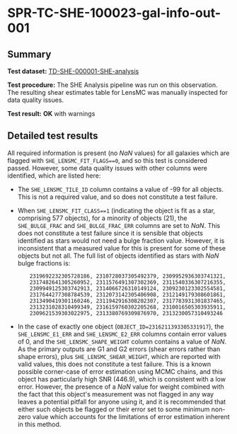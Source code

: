 # SPR-TC-SHE-100023-gal-info-out-001

## Summary

**Test dataset:** [TD-SHE-000001-SHE-analysis](TD-SHE-000001-SHE-analysis.html)

**Test procedure:** The SHE Analysis pipeline was run on this observation. The resulting shear estimates table for LensMC was manually inspected for data quality issues.

**Test result:** **OK** with warnings

## Detailed test results

All required information is present (no *NaN* values) for all galaxies which are flagged with `SHE_LENSMC_FIT_FLAGS==0`, and so this test is considered passed. However, some data quality issues with other columns were identified, which are listed here:

- The `SHE_LENSMC_TILE_ID` column contains a value of -99 for all objects. This is not a required value, and so does not constitute a test failure.

- When `SHE_LENSMC_FIT_CLASS==1` (indicating the object is fit as a star, comprising 577 objects), for a minority of objects (21), the `SHE_BULGE_FRAC` and `SHE_BULGE_FRAC_ERR` columns are set to *NaN*. This does not constitute a test failure since it is sensible that objects identified as stars would not need a bulge fraction value. However, it is inconsistent that a measured value for this is present for some of these objects but not all. The full list of objects identified as stars with *NaN* bulge fractions is:

```
       2319692232305728186, 2310728037305492379, 2309952936303741321,
       2317482641305260952, 2311576491307302369, 2311540336307216355,
       2309949125303742913, 2314066726310149124, 2309230123302554581,
       2317644277308784539, 2312073142305406908, 2312149179308601861,
       2313490419301160246, 2311942916308202307, 2317783931301837465,
       2313231028310499349, 2316159760302205268, 2310016505303935911,
       2309621539303022975, 2313380769309876970, 2313230057310493246
```

- In the case of exactly one object (`OBJECT_ID=2316211393305331917`), the `SHE_LENSMC_E1_ERR` and `SHE_LENSMC_E2_ERR` columns contain error values of 0, and the `SHE_LENSMC_SHAPE_WEIGHT` column contains a value of *NaN*. As the primary outputs are G1 and G2 errors (shear errors rather than shape errors), plus `SHE_LENSMC_SHEAR_WEIGHT`, which are reported with valid values, this does not constitute a test failure. This is a known possible corner-case of error estimation using MCMC chains, and this object has particularly high SNR (446.9), which is consistent with a low error. However, the presence of a *NaN* value for weight combined with the fact that this object's measurement was not flagged in any way leaves a potential pitfall for anyone using it, and it is recommended that either such objects be flagged or their error set to some minimum non-zero value which accounts for the limitations of error estimation inherent in this method.
